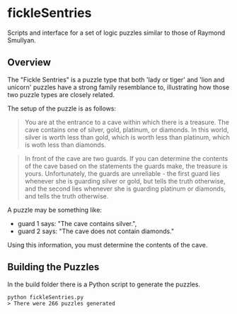 # fickleSentries
Scripts and interface for a set of logic puzzles similar to those of Raymond Smullyan. 

## Overview

The "Fickle Sentries" is a puzzle type that both 'lady or tiger' and 'lion and unicorn' puzzles have a strong family resemblance to, illustrating how those two puzzle types are closely related.

The setup of the puzzle is as follows:

> You are at the entrance to a cave within which there is a treasure. The cave contains one of silver, gold, platinum, or diamonds. In this world, silver is worth less than gold, which is worth less than platinum, which is woth less than diamonds.  

> In front of the cave are two guards. If you can determine the contents of the cave based on the statements the guards make, the treasure is yours. Unfortunately, the guards are unreliable - the first guard lies whenever she is guarding silver or gold, but tells the truth otherwise, and the second lies whenever she is guarding platinum or diamonds, and tells the truth otherwise.

A puzzle may be something like:

- guard 1 says: "The cave contains silver.", 
- guard 2 says: "The cave does not contain diamonds."

Using this information, you must determine the contents of the cave.

## Building the Puzzles
In the build folder there is a Python script to generate the puzzles.
```
python fickleSentries.py
> There were 266 puzzles generated
```
